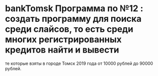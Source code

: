 # bankTomsk Программа по №12 : создать программу для  поиска среди слайсов, то есть среди многих регистрированных кредитов найти и вывести
те которые взяты в городе Томск 2019 года от 10000 рублей до 90000 рублей.
